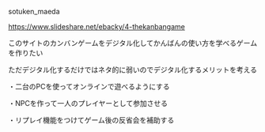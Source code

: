 sotuken_maeda

https://www.slideshare.net/ebacky/4-thekanbangame

このサイトのカンバンゲームをデジタル化してかんばんの使い方を学べるゲームを作りたい

ただデジタル化するだけではネタ的に弱いのでデジタル化するメリットを考える

・二台のPCを使ってオンラインで遊べるようにする

・NPCを作って一人のプレイヤーとして参加させる

・リプレイ機能をつけてゲーム後の反省会を補助する
